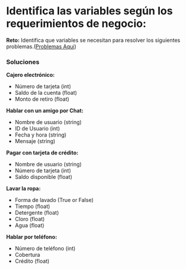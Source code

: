 # Identifica las variables según los requerimientos de negocio:

**Reto:** Identifica que variables se necesitan para resolver los siguientes problemas.([Problemas Aqui](https://platzi.com/clases/2218-pensamiento-logico/35165-identifica-las-variables-segun-los-requerimientos-/))

### Soluciones

**Cajero electrónico:**

- Número de tarjeta (int)
- Saldo de la cuenta (float)
- Monto de retiro (float)

**Hablar con un amigo por Chat:**

- Nombre de usuario (string)
- ID de Usuario (int)
- Fecha y hora (string)
- Mensaje (string)

**Pagar con tarjeta de crédito:**

- Nombre de usuario (string)
- Número de tarjeta (int)
- Saldo disponible (float)

**Lavar la ropa:**

- Forma de lavado (True or False)
- Tiempo (float)
- Detergente (float)
- Cloro (float)
- Agua (float)

**Hablar por teléfono:**

- Número de teléfono (int)
- Cobertura 
- Crédito (float)